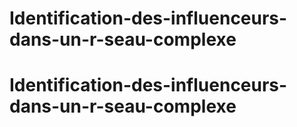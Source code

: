 # Identification-des-influenceurs-dans-un-r-seau-complexe
# Identification-des-influenceurs-dans-un-r-seau-complexe
